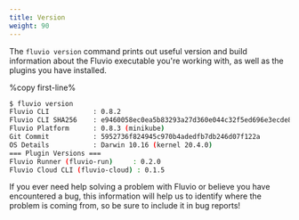 ```yaml
---
title: Version
weight: 90
---
```


The `fluvio version` command prints out useful version and build information about
the Fluvio executable you're working with, as well as the plugins you have installed.

%copy first-line%
```bash
$ fluvio version
Fluvio CLI           : 0.8.2
Fluvio CLI SHA256    : e9460058ec0ea5b83293a27d360e044c32f5ed696e3ecde83d91308bb0c8ccee
Fluvio Platform      : 0.8.3 (minikube)
Git Commit           : 5952736f824945c970b4adedfb7db246d07f122a
OS Details           : Darwin 10.16 (kernel 20.4.0)
=== Plugin Versions ===
Fluvio Runner (fluvio-run)     : 0.2.0
Fluvio Cloud CLI (fluvio-cloud) : 0.1.5
```

If you ever need help solving a problem with Fluvio or believe you have encountered
a bug, this information will help us to identify where the problem is coming from,
so be sure to include it in bug reports!
